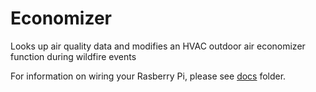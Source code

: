 # Economizer
Looks up air quality data and modifies an HVAC outdoor air economizer function during wildfire events

For information on wiring your Rasberry Pi, please see [docs](./docs) folder.